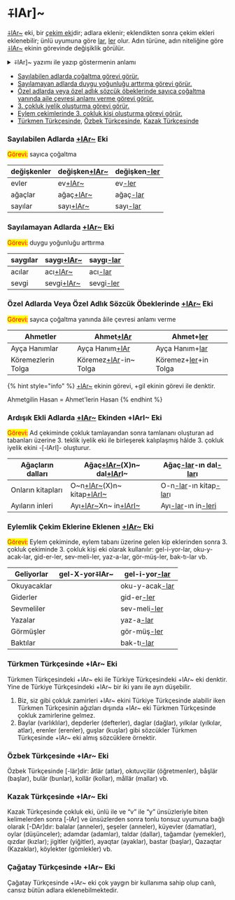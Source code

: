 # ⨤lAr]\~

[⨤lAr\~](./) eki, bir [çekim eki](../ekler-bilgisi/cekim-ekleri/)dir; adlara eklenir; eklendikten sonra çekim ekleri eklenebilir; ünlü uyumuna göre [lar](./), [ler](./) olur. Adın türüne, adın niteliğine göre [⨤lAr\~](./) ekinin görevinde değişiklik görülür.

<details>

<summary>⨤lAr]~ yazımı ile yazıp göstermenin anlamı</summary>

⨤ damgası eklerin adlara ve çekim eklerine eklenebildiğini belirtir.

Ekteki l damgası ekin her durumda l olacağını belirtir.

Ekteki A damgası ekin ünlü uyumunda a, e olacağını belirtir.

r damgası ekin her durumda r olacağını belirtir.&#x20;

] damgası ekin sözcük ayağına eklenebildiğini belirtir.

\~ damgası ekin çekim ekleri alabildiğini belirtir.

</details>

* [Sayılabilen adlarda çoğaltma görevi görür.](./#sayilabilen-adlarda-+lar-eki)
* [Sayılamayan adlarda duygu yoğunluğu arttırma görevi görür.](./#sayilamayan-adlarda-+lar-eki)
* [Özel adlarda veya özel adlık sözcük öbeklerinde sayıca çoğaltma yanında aile çevresi anlamı verme görevi görür. ](./#oezel-adlarda-veya-oezel-adlik-soezcuek-oebeklerinde-+lar-eki)
* [3. çokluk iyelik oluşturma görevi görür.](./#ardisik-ekli-adlarda-+lar-ekinden-+lari-eki)
* [Eylem çekimlerinde 3. çokluk kişi oluşturma görevi görür.](./#eylemlik-cekim-eklerine-eklenen-+lar-eki)
* [Türkmen Türkçesinde](./#tuerkmen-tuerkcesinde-+lar-eki), [Özbek Türkçesinde](./#oezbek-tuerkcesinde-+lar-eki), [Kazak Türkçesinde](./#kazak-tuerkcesinde-+lar-eki)

### **Sayılabilen Adlarda** [**+lAr\~**](./) **Eki**&#x20;

<mark style="color:red;">Görevi:</mark> sayıca çoğaltma

| değişkenler | değişken[+lAr\~](./) | değişken[-ler](./) |
| ----------- | -------------------- | ------------------ |
| evler       | ev[+lAr\~](./)       | ev[-ler](./)       |
| ağaçlar     | ağaç[+lAr\~](./)     | ağaç[-lar](./)     |
| sayılar     | sayı[+lAr\~](./)     | sayı[-lar](./)     |

### Sayılamayan Adlarda [+lAr\~](./) Eki

<mark style="color:red;">Görevi:</mark> duygu yoğunluğu arttırma

| saygılar | saygı[+lAr\~](./) | saygı[-lar](./) |
| -------- | ----------------- | --------------- |
| acılar   | acı[+lAr\~](./)   | acı[-lar](./)   |
| sevgi    | sevgi[+lAr\~](./) | sevgi[-ler](./) |

### Özel Adlarda Veya Özel Adlık Sözcük Öbeklerinde [+lAr\~](./) Eki

<mark style="color:red;">Görevi:</mark> sayıca çoğaltma yanında âile çevresi anlamı verme

| Ahmetler           | Ahmet[+lAr](./)              | Ahmet+[ler](./)            |
| ------------------ | ---------------------------- | -------------------------- |
| Ayça Hanımlar      | Ayça Hanım[+lAr](./)         | Ayça Hanım+[lar](./)       |
| Köremezlerin Tolga | Köremez[+lAr](./)-in\~ Tolga | Köremez+[ler](./)+in Tolga |

{% hint style="info" %}
[+lAr\~](./) ekinin görevi, +gil ekinin görevi ile denktir.

Ahmetgilin Hasan = Ahmet'lerin Hasan
{% endhint %}



### Ardışık Ekli Adlarda [+lAr\~](./) Ekinden +lArI\~ Eki

<mark style="color:red;">Görevi:</mark> Ad çekiminde çokluk tamlayandan sonra tamlananı oluşturan ad tabanları üzerine 3. teklik iyelik eki ile birleşerek kalıplaşmış hâlde 3. çokluk iyelik ekini -\[-lArI]- oluşturur.

| Ağaçların dalları | Ağaç[+lAr\~](./)(X)n\~ dal[+lAr](./)I\~   | Ağaç[-lar](./)-ın dal[-lar](./)ı                             |
| ----------------- | ----------------------------------------- | ------------------------------------------------------------ |
| Onların kitapları | O\~n[+lAr\~](./)(X)n\~ kitap[+lArI\~](./) | O-n[-lar](./)-ın kitap[-lar](./)ı                            |
| Ayıların inleri   | Ayı[+lAr\~](./)Xn\~ in[+lArI\~](./)       | Ayı[-lar](./)-ın in[-leri](./#ardisik-ekli-adlarda-+lar-eki) |

### Eylemlik Çekim Eklerine Eklenen [+lAr\~](./) Eki&#x20;

<mark style="color:red;">Görevi:</mark> Eylem çekiminde, eylem tabanı üzerine gelen kip eklerinden sonra 3. çokluk çekiminde 3. çokluk kişi eki olarak kullanılır: gel-i-yor-lar, oku-y-acak-lar, gid-er-ler, sev-meli-ler, yaz-a-lar, gör-müş-ler, bak-tı-lar vb.

| Geliyorlar  | gel-X-yor⨤lAr\~ | gel-i-yor[-lar](./)  |
| ----------- | --------------- | -------------------- |
| Okuyacaklar |                 | oku-y-acak[-lar](./) |
| Giderler    |                 | gid-er[-ler](./)     |
| Sevmeliler  |                 | sev-meli[-ler](./)   |
| Yazalar     |                 | yaz-a[-lar](./)      |
| Görmüşler   |                 | gör-müş[-ler](./)    |
| Baktılar    |                 | bak-tı[-lar](./)     |

### Türkmen Türkçesinde +lAr\~ Eki

Türkmen Türkçesindeki +lAr\~ eki ile Türkiye Türkçesindeki +lAr\~ eki denktir. Yine de Türkiye Türkçesindeki +lAr\~ bir iki yanı ile ayrı düşebilir.&#x20;

1. Biz, siz gibi çokluk zamirleri +lAr\~ ekini Türkiye Türkçesinde alabilir iken Türkmen Türkçesinin ağızları dışında +lAr\~ eki Türkmen Türkçesinde çokluk zamirlerine gelmez.
2. Baylar (varlıklılar), depderler (defterler), daglar (dağlar), yılkılar (yılkılar, atlar), erenler (erenler), guşlar (kuşlar) gibi sözcükler Türkmen Türkçesinde +lAr\~ eki almış sözcüklere örnektir.

### Özbek Türkçesinde +lAr\~ Eki

Özbek Türkçesinde \[-lär]dir: åtlär (atlar), okıtuvçilär (öğretmenler), båşlär (başlar), bulär (bunlar), kollär (kollar), mållär (mallar) vb.

### Kazak Türkçesinde +lAr\~ Eki

Kazak Türkçesinde çokluk eki, ünlü ile ve “v” ile “y” ünsüzleriyle biten kelimelerden sonra \[-lAr] ve ünsüzlerden sonra tonlu tonsuz uyumuna bağlı olarak \[-DAr]dır: balalar (anneler), şeşeler (anneler), küyevler (damatlar), oylar (düşünceler); adamdar (adamlar), taldar (dallar), tağamdar (yemekler), qızdar (kızlar); jigitler (yiğitler), ayaqtar (ayaklar), bastar (başlar), Qazaqtar (Kazaklar), köylekter (gömlekler) vb.&#x20;

### Çağatay Türkçesinde +lAr\~ Eki

Çağatay Türkçesinde +lAr\~ eki çok yaygın bir kullanıma sahip olup canlı, cansız bütün adlara eklenebilmektedir.&#x20;
